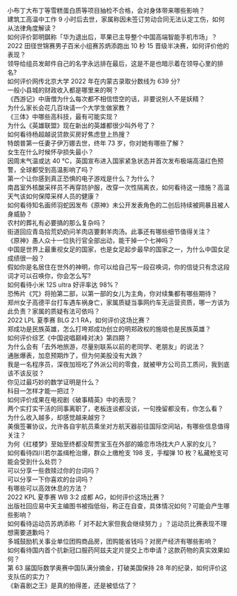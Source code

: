 小布丁大布丁等雪糕蛋白质等项目抽检不合格，会对身体带来哪些影响？  
建筑工高温中工作 9 小时后去世，家属称因未签订劳动合同无法认定工伤，如何从法律角度解读？  
如何评价郭明錤称「华为退出后，苹果已主导整个中国高端智能手机市场」？  
2022 田径世锦赛男子百米小组赛苏炳添跑出 10 秒 15 晋级半决赛，如何评价他的表现？  
领导给组员发邮件自己的名字永远排在最后，这是不是也暗示着在领导心里的排名?  
如何评价网传北京大学 2022 年在内蒙古录取分数线为 639 分?  
一般小县城的财政收入都是哪里来的啊？  
《西游记》中唐僧为什么每次都不相信悟空的话，非要说别人不是妖精？  
为什么家长会花几百块请一个大学生做家教？  
《三体》中哪些高科技，最有可能实现？  
为什么《英雄联盟》现在新出的英雄都很少叫外号了？  
如何看待杨超越说贷款买房好焦虑登上热搜？  
特朗普第一任妻子伊万娜去世，终年 73 岁，你对她有哪些了解？  
女生在什么时候怀孕损失最小？  
因周末气温或达 40 ℃，英国宣布进入国家紧急状态并首次发布极端高温红色预警，全球都受到高温影响了吗？  
第一个让你感到真正恐惧的电子游戏是什么？为什么？  
南昌室外核酸采样员不再穿防护服，改穿一次性隔离衣，如何看待这一措施？高温天气该如何保障采样人员的健康？  
如何看待知名画师羽蛇因发布《原神》未公开发表角色的二创后持续被网暴且被人身威胁？  
农村的葬礼有必要搞的那么复杂吗？  
街道回应青岛拾荒奶奶问羊肉店要剩羊肉汤。此事还有哪些细节值得关注？  
《原神》愚人众十一位执行官全部出动，能干掉一个七神吗？  
中国是世界上最重视女足的国家，也是女足起步最早的国家之一，为什么中国女足成绩很一般？  
假如你是名居住在世外的神明，你可以给自己写一段召唤词，你的信徒只有念这段词才可以召唤你，你会怎么写?  
如何看待小米 12S ultra 好评率达 98%？  
恐怖片《咒》将拍第二部，以第一部的女儿为主角，你对续集都有哪些期待？  
郑州女子高德平台打车遇车祸身亡，家属质疑当事网约车无运营资质，哪一方该为此负责？家属的质疑有法可依吗？  
2022 LPL 夏季赛 BLG 2:1 RA，如何评价这场比赛？  
郑成功是民族英雄，怎么打垮郑成功创立的明郑政权的施琅也是民族英雄？  
如何评价综艺《中国说唱巅峰对决》第四期？  
为什么会有「去外地旅游，尽量别联系以前的老同学、老朋友」的说法？  
通胀爆表，加息预期炸了，但为何美股没有大跌？  
我是一名程序员，深夜加班吃了外派公司的零食，就被甲方公司员工质问，我到底该不该反驳？  
你见过最巧妙的数学证明是什么？  
科目一怎样才能一把过？  
如何评价成果在电视剧《破事精英》中的表现？  
两个实打实干活的同事离职了，老板连谈都没谈，一句挽留都没有，你怎么看？  
为什么收入越多，却感觉越来越穷？  
美俄签署协议，允许各自宇航员乘坐对方航天器前往国际空间站，有哪些信息值得关注？  
为何《红楼梦》至始至终都没帮贾宝玉在外部的婚恋市场找大户人家的女儿？  
如何看待四川若尔盖缉枪治爆，群众上缴枪支 198 支，手榴弹 10 枚？私藏枪支可能会受到什么处罚？  
可以分享一些救赎过你的台词吗？  
可以分享一下你喜欢的台词吗？  
有哪些可以高效休息的方法？  
2022 KPL 夏季赛 WB 3:2 成都 AG，如何评价这场比赛？  
出版社回应易中天主编图书被指低俗，称正在自查，具体情况如何？可能会产生哪些影响？  
如何看待运动员苏炳添称「 对不起大家但我会继续努力 」？运动员比赛表现不理想需要道歉吗？  
多城鼓励机关事业单位团购商品房，团购能省钱吗？对房产经济有哪些影响？  
如何看待国内首个抗新冠口服药阿兹夫定片提交上市申请？这款药物的真实效果如何？  
第 63 届国际数学奥赛中国队满分摘金，打破美国保持 28 年的纪录，如何评价这支队伍的实力？  
《新喜剧之王》是真的拍得差，还是被低估了？  
